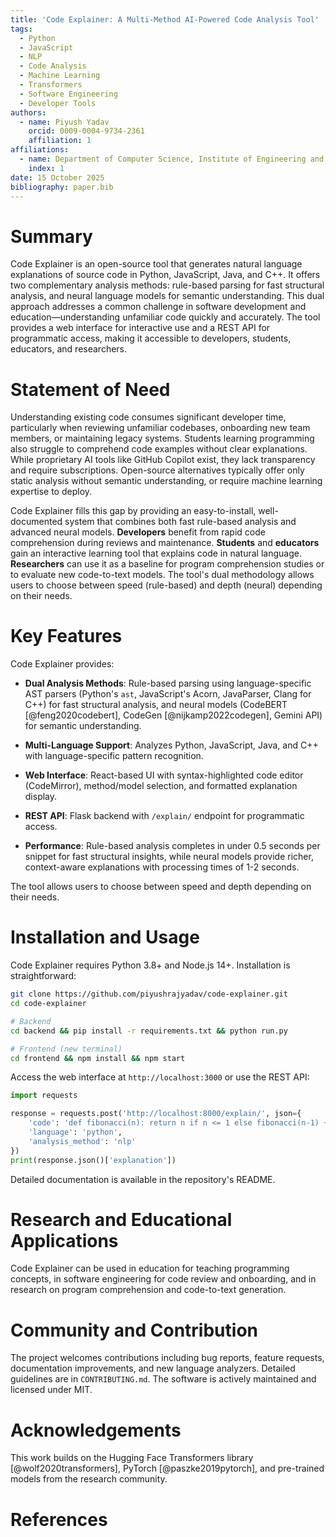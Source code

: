 ```yaml
---
title: 'Code Explainer: A Multi-Method AI-Powered Code Analysis Tool'
tags:
  - Python
  - JavaScript
  - NLP
  - Code Analysis
  - Machine Learning
  - Transformers
  - Software Engineering
  - Developer Tools
authors:
  - name: Piyush Yadav
    orcid: 0009-0004-9734-2361
    affiliation: 1
affiliations:
  - name: Department of Computer Science, Institute of Engineering and Management
    index: 1
date: 15 October 2025
bibliography: paper.bib
---
```


# Summary

Code Explainer is an open-source tool that generates natural language explanations of source code in Python, JavaScript, Java, and C++. It offers two complementary analysis methods: rule-based parsing for fast structural analysis, and neural language models for semantic understanding. This dual approach addresses a common challenge in software development and education—understanding unfamiliar code quickly and accurately. The tool provides a web interface for interactive use and a REST API for programmatic access, making it accessible to developers, students, educators, and researchers.

# Statement of Need

Understanding existing code consumes significant developer time, particularly when reviewing unfamiliar codebases, onboarding new team members, or maintaining legacy systems. Students learning programming also struggle to comprehend code examples without clear explanations. While proprietary AI tools like GitHub Copilot exist, they lack transparency and require subscriptions. Open-source alternatives typically offer only static analysis without semantic understanding, or require machine learning expertise to deploy.

Code Explainer fills this gap by providing an easy-to-install, well-documented system that combines both fast rule-based analysis and advanced neural models. **Developers** benefit from rapid code comprehension during reviews and maintenance. **Students** and **educators** gain an interactive learning tool that explains code in natural language. **Researchers** can use it as a baseline for program comprehension studies or to evaluate new code-to-text models. The tool's dual methodology allows users to choose between speed (rule-based) and depth (neural) depending on their needs.

# Key Features

Code Explainer provides:

- **Dual Analysis Methods**: Rule-based parsing using language-specific AST parsers (Python's `ast`, JavaScript's Acorn, JavaParser, Clang for C++) for fast structural analysis, and neural models (CodeBERT [@feng2020codebert], CodeGen [@nijkamp2022codegen], Gemini API) for semantic understanding.

- **Multi-Language Support**: Analyzes Python, JavaScript, Java, and C++ with language-specific pattern recognition.

- **Web Interface**: React-based UI with syntax-highlighted code editor (CodeMirror), method/model selection, and formatted explanation display.

- **REST API**: Flask backend with `/explain/` endpoint for programmatic access.

- **Performance**: Rule-based analysis completes in under 0.5 seconds per snippet for fast structural insights, while neural models provide richer, context-aware explanations with processing times of 1-2 seconds.

The tool allows users to choose between speed and depth depending on their needs.

# Installation and Usage

Code Explainer requires Python 3.8+ and Node.js 14+. Installation is straightforward:

```bash
git clone https://github.com/piyushrajyadav/code-explainer.git
cd code-explainer

# Backend
cd backend && pip install -r requirements.txt && python run.py

# Frontend (new terminal)
cd frontend && npm install && npm start
```

Access the web interface at `http://localhost:3000` or use the REST API:

```python
import requests

response = requests.post('http://localhost:8000/explain/', json={
    'code': 'def fibonacci(n): return n if n <= 1 else fibonacci(n-1) + fibonacci(n-2)',
    'language': 'python',
    'analysis_method': 'nlp'
})
print(response.json()['explanation'])
```

Detailed documentation is available in the repository's README.

# Research and Educational Applications

Code Explainer can be used in education for teaching programming concepts, in software engineering for code review and onboarding, and in research on program comprehension and code-to-text generation.

# Community and Contribution

The project welcomes contributions including bug reports, feature requests, documentation improvements, and new language analyzers. Detailed guidelines are in `CONTRIBUTING.md`. The software is actively maintained and licensed under MIT.

# Acknowledgements

This work builds on the Hugging Face Transformers library [@wolf2020transformers], PyTorch [@paszke2019pytorch], and pre-trained models from the research community.

# References
